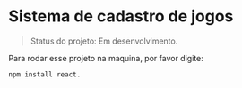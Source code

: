<h1> Sistema de cadastro de jogos </h1>

> Status do projeto: Em desenvolvimento.

Para rodar esse projeto na maquina, por favor digite:
```
npm install react.
```
